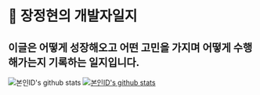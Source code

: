 # 🔭 장정현의 개발자일지
## 이글은 어떻게 성장해오고 어떤 고민을 가지며 어떻게 수행해가는지 기록하는 일지입니다.

![본인ID's github stats](https://github-readme-stats.vercel.app/api?username=JJHDev&show_icons=true)
[![본인ID's github stats](https://github-readme-stats.vercel.app/api/top-langs/?username=JJHDev&show_icons=true&hide_border=true&title_color=004386&icon_color=004386&layout=compact)](https://github.com/JJHDev)




<!--
**JJHdev/JJHDev** is a ✨ _special_ ✨ repository because its `README.md` (this file) appears on your GitHub profile.

Here are some ideas to get you started:

- 🔭 I’m currently working on ...
- 🌱 I’m currently learning ...
- 👯 I’m looking to collaborate on ...
- 🤔 I’m looking for help with ...
- 💬 Ask me about ...
- 📫 How to reach me: ...
- 😄 Pronouns: ...
- ⚡ Fun fact: ...
-->
